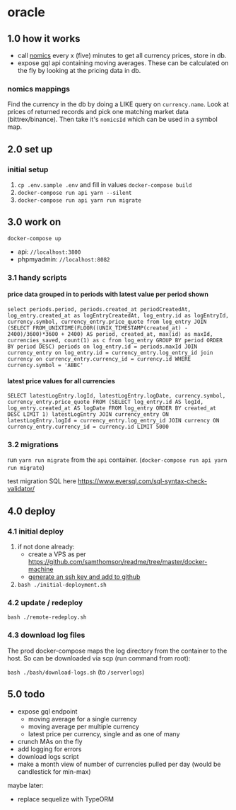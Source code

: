 # oracle

## 1.0 how it works

- call [nomics](https://nomics.com/docs/) every x (five) minutes to get all currency prices, store in db.
- expose gql api containing moving averages. These can be calculated on the fly by looking at the pricing data in db.

### nomics mappings

Find the currency in the db by doing a LIKE query on `currency.name`. Look at prices of returned records and pick one matching market data (bittrex/binance). Then take it's `nomicsId` which can be used in a symbol map.

## 2.0 set up

### initial setup

1. `cp .env.sample .env` and fill in values
`docker-compose build`
2. `docker-compose run api yarn --silent`
3. `docker-compose run api yarn run migrate`

## 3.0 work on

`docker-compose up`

- api: `//localhost:3800`
- phpmyadmin: `//localhost:8082`

### 3.1 handy scripts

#### price data grouped in to periods with latest value per period shown

```
select periods.period, periods.created_at periodCreatedAt, log_entry.created_at as logEntryCreatedAt, log_entry.id as logEntryId, currency.symbol, currency_entry.price_quote from log_entry JOIN (SELECT FROM_UNIXTIME(FLOOR((UNIX_TIMESTAMP(created_at) - 2400)/3600)*3600 + 2400) AS period, created_at, max(id) as maxId, currencies_saved, count(1) as c from log_entry GROUP BY period ORDER BY period DESC) periods on log_entry.id = periods.maxId JOIN currency_entry on log_entry.id = currency_entry.log_entry_id join currency on currency_entry.currency_id = currency.id WHERE currency.symbol = 'ABBC' 
```

#### latest price values for all currencies
```
SELECT latestLogEntry.logId, latestLogEntry.logDate, currency.symbol, currency_entry.price_quote FROM (SELECT log_entry.id AS logId, log_entry.created_at AS logDate FROM log_entry ORDER BY created_at DESC LIMIT 1) latestLogEntry JOIN currency_entry ON latestLogEntry.logId = currency_entry.log_entry_id JOIN currency ON currency_entry.currency_id = currency.id LIMIT 5000
```

### 3.2 migrations

run `yarn run migrate` from the `api` container. (`docker-compose run api yarn run migrate`)

test migration SQL here https://www.eversql.com/sql-syntax-check-validator/

## 4.0 deploy

### 4.1 initial deploy

1. if not done already:
	- create a VPS as per https://github.com/samthomson/readme/tree/master/docker-machine
	- [generate an ssh key and add to github](https://github.com/samthomson/readme/tree/master/docker-machine#optional)
2. `bash ./initial-deployment.sh`

### 4.2 update / redeploy

`bash ./remote-redeploy.sh`

### 4.3 download log files

The prod docker-compose maps the log directory from the container to the host. So can be downloaded via scp (run command from root):

`bash ./bash/download-logs.sh` (to `/serverlogs`)


## 5.0 todo

- expose gql endpoint
	- moving average for a single currency
	- moving average per multiple currency
	- latest price per currency, single and as one of many
- crunch MAs on the fly
- add logging for errors
- download logs script
- make a month view of number of currencies pulled per day (would be candlestick for min-max)

maybe later:
- replace sequelize with TypeORM